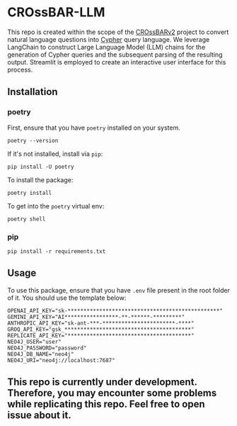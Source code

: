 # CROssBAR-LLM

This repo is created within the scope of the [CROssBARv2](https://github.com/HUBioDataLab/CROssBARv2) project to convert natural language questions into [Cypher](https://en.wikipedia.org/wiki/Cypher_(query_language)) query language. We leverage LangChain to construct Large Language Model (LLM) chains for the generation of Cypher queries and the subsequent parsing of the resulting output. Streamlit is employed to create an interactive user interface for this process.

## Installation

### poetry

First, ensure that you have `poetry` installed on your system.

```prompt
poetry --version
```

If it's not installed, install via `pip`:

```prompt
pip install -U poetry
```

To install the package:

```prompt
poetry install
```

To get into the `poetry` virtual env:

```prompt
poetry shell
```

### pip

```prompt
pip install -r requirements.txt
```

## Usage

To use this package, ensure that you have `.env` file present in the root folder of it. You should use the template below:

```env
OPENAI_API_KEY="sk-************************************************"
GEMINI_API_KEY="AI*****************-**-******-*********"
ANTHROPIC_API_KEY="sk-ant-***-***********************-****"
GROQ_API_KEY="gsk_****************************************"
REPLICATE_API_KEY="***************************************"
NEO4J_USER="user"
NEO4J_PASSWORD="password"
NEO4J_DB_NAME="neo4j"
NEO4J_URI="neo4j://localhost:7687"
```

## This repo is currently under development. Therefore, you may encounter some problems while replicating this repo. Feel free to open issue about it.
